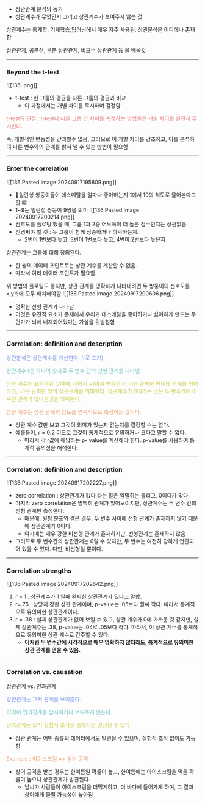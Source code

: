 - 상관관계 분석의 동기
- 상관계수가 무엇인지 그리고 상관계수가 보여주지 않는 것

상관계수는 통계학, 기계학습,딥러닝에서 매우 자주 사용됨.
상관분석은 어디에나 존재함


상관관계, 공분산, 부분 상관관계, 비모수 상관관계 등 을 배울것

---
### Beyond the t-test
![[136..png]]
- t-test : 한 그룹의 평균을 다른 그룹의 평균과 비교
	- 이 과정에서는 개별 차이를 무시하며 검정함

<span style="color:rgb(230, 122, 122)">t-test의 단점</span> :
<span style="color:rgb(230, 122, 122)">t-test나 다른 그룹 간 차이를 측정하는 방법들은 개별 차이를 완전히 무시한다.</span> 

즉, 개별적인 변동성을 간과할수 없음, 그러므로 이 개별 차이를 강조하고, 이를 분석하여 다른 변수와의 관계를 밝혀 낼 수 있는 방법이 필요함

---
### Enter the correlation
![[136.Pasted image 20240917195809.png]]

- 일란성 쌍둥이들이 데스메탈을 얼마나 좋아하는지 1에서 10의 척도로 물어본다고 할 떄
- 1~9는 일란성 쌍둥이 9쌍을 의미
![[136.Pasted image 20240917200214.png]]
- 선호도를 플로팅 했을 때, 그룹 1과 2중 어느쪽이 더 높은 점수인지는 상관없음.
- 신경써야 할 것 : 두 그룹이 함께 상승하거나 하락하는지. 
	- 2번이 1번보다 높고, 3번이 1번보다 높고, 4번이 2번보다 높은지

상관관계는 그룹에 대해 정의된다. 
- 한 쌍의 데이터 포인트로는 상관 계수를 계산할 수 없음.
- 따라서 여러 데이터 포인트가 필요함.

위 방법의 플로팅도 좋지만, 상관 관계를 명확하게 나타내려면 두 쌍둥이의 선호도를 x,y축에 모두 배치해야함
![[136.Pasted image 20240917200606.png]]
- 명확한 선형 관계가 나타남
- 이것은 유전적 요소가 존재해서 우리가 데스메탈을 좋아하거나 싫어하게 만드는 무언가가 뇌에 내재되어있다는 가설을 뒷받침함

---
### Correlation: definition and description

<span style="color:rgb(118, 147, 234)"><span style="color:rgb(118, 147, 234)"></span>상관분석은 상관계수를 계산한다. (r로 표기)</span> 

<span style="color:rgb(116, 195, 194)">상관계수 r은 하나의 숫자로 두 변수 간의 선형 관계를 나타냄</span>

<span style="color:rgb(205, 205, 81)">상관 계수는 표준화된 값이며, -1에서 +1까지 변동한다. -1은 완벽한 반비례 관계를 의미하고, +1은 완벽한 양의 상관관계를 의미한다. 상관계수가 0이라는 것은 두 변수간에 아무런 관계가 없다는것을 의미한다. 
</span>

<span style="color:rgb(236, 158, 111)">상관 계수는 상관 관계의 강도를 연속적으로 측정하는 값이다.</span>
- 상관 계수 값만 보고 그것이 의미가 있는지 없는지를 결정할 수는 없다.
- 예를들어, r = 0.2 이므로 그것이 통계적으로 유의하거나 크다고 말할 수 없다.
	- 따라서 각 r값에 해당하는 p- value를 계산해야 한다. p-value를 사용하여 통계적 유의성을 해석한다.

---
### Correlation: definition and description
![[136.Pasted image 20240917202227.png]]
- zero correlation : 상관관계가 없다 라는 말은 엄밀히는 틀리고, 0이다가 맞다.
- 마지막 zero correlation은 명백히 관계가 있어보이지만, 상관계수는 두 변수 간의 선형 관계만 측정한다. 
	- 때문에, 원형 분포와 같은 경우, 두 변수 사이에 선형 관계가 존재하지 않기 때문에 상관관계가 0이다.
	- 여기에는 매우 강한 비선형 관계가 존재하지만, 선형관계는 존재하지 않음
- 그러므로 두 변수간의 상관관계는 0일 수 있지만, 두 변수는 여전히 강하게 연관되어 있을 수 있다. 다만, 비선형일 뿐이다.

---
### Correlation strengths
![[136.Pasted image 20240917202642.png]]

1.  r = 1 : 상관계수가 1 일때 완벽한 상관관계가 있다고 말함.
2. r=.75 : 상당히 강한 상관 관계이며, p-value는 .05보다 훨씨 작다. 따라서 통계적으로 유의미한 상관관계이다.
3. r = .38 : 실제 상관관계가 없어 보일 수 있고, 상관 계수가 0에 가까운 것 같지만, 실제 상관계수는 .38, p-value는 .04로 .05보다 작다.  따라서, 이 상관 계수를 통계적으로 유의미한 상관 계수로 간주할 수 있다.
	- **이처럼 두 변수간에 시각적으로 매우 명확하지 않더라도, 통계적으로 유의미한 상관 관계를 얻을 수 있음.**

---
### Correlation vs. causation
상관관계 vs. 인과관계

<span style="color:rgb(118, 147, 234)">상관관계는 그저 관계를 보여준다.</span>

<span style="color:rgb(116, 195, 194)">이것이 인과관계를 암시허거나 보여주지 않는다.</span>

<span style="color:rgb(205, 205, 81)">인과관계는 오직 실험적 조작을 통해서만 결정될 수 있다.</span>
- 상관 관계는 어떤 종류의 데이터에서도 발견될 수 있으며, 실험적 조작 없이도 가능함

<span style="color:rgb(236, 158, 111)">Example : 아이스크림 => 상어 공격</span> 
- 상어 공격을 받는 경우는 한여름일 확률이 높고, 한여름에는 아이스크림을 먹을 확률이 높으니 상관관계가 발견된다. 
	- 날씨가 사람들이 아이스크림을 더먹게하고, 더 바다에 들어가게 하며, 그 결과 상어에게 물릴 가능성이 높아짐
